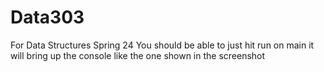 # Data303
For Data Structures Spring 24
You should be able to just hit run on main it will bring up the console like the one shown in the screenshot

